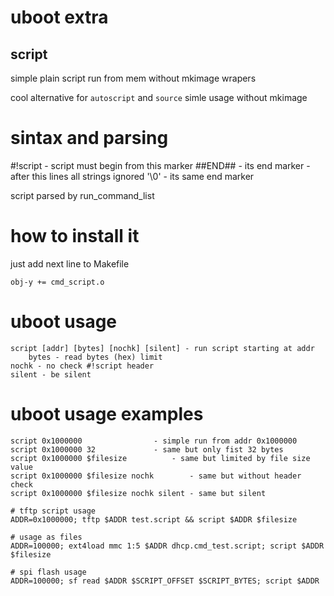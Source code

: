 # uboot extra

## script 

simple plain script run from mem without mkimage wrapers

cool alternative for `autoscript` and `source`
simle usage without mkimage 

# sintax and parsing

#!script - script must begin from this marker
##END##  - its end marker - after this lines all strings ignored
'\0'     - its same end marker

script parsed by run_command_list

# how to install it 

just add next line to Makefile

    obj-y += cmd_script.o

# uboot usage

    script [addr] [bytes] [nochk] [silent] - run script starting at addr
        bytes - read bytes (hex) limit
	nochk - no check #!script header
	silent - be silent

# uboot usage  examples

    script 0x1000000				- simple run from addr 0x1000000
    script 0x1000000 32 			- same but only fist 32 bytes
    script 0x1000000 $filesize 			- same but limited by file size value 
    script 0x1000000 $filesize nochk 		- same but without header check
    script 0x1000000 $filesize nochk silent	- same but silent

    # tftp script usage
    ADDR=0x1000000; tftp $ADDR test.script && script $ADDR $filesize 

    # usage as files
    ADDR=100000; ext4load mmc 1:5 $ADDR dhcp.cmd_test.script; script $ADDR $filesize

    # spi flash usage
    ADDR=100000; sf read $ADDR $SCRIPT_OFFSET $SCRIPT_BYTES; script $ADDR
